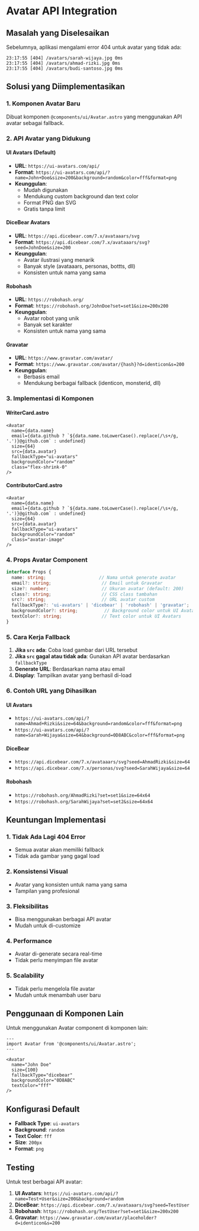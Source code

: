 # Avatar API Integration

## Masalah yang Diselesaikan

Sebelumnya, aplikasi mengalami error 404 untuk avatar yang tidak ada:
```
23:17:55 [404] /avatars/sarah-wijaya.jpg 0ms
23:17:55 [404] /avatars/ahmad-rizki.jpg 0ms
23:17:55 [404] /avatars/budi-santoso.jpg 0ms
```

## Solusi yang Diimplementasikan

### 1. **Komponen Avatar Baru**
Dibuat komponen `@components/ui/Avatar.astro` yang menggunakan API avatar sebagai fallback.

### 2. **API Avatar yang Didukung**

#### **UI Avatars** (Default)
- **URL**: `https://ui-avatars.com/api/`
- **Format**: `https://ui-avatars.com/api/?name=John+Doe&size=200&background=random&color=fff&format=png`
- **Keunggulan**: 
  - Mudah digunakan
  - Mendukung custom background dan text color
  - Format PNG dan SVG
  - Gratis tanpa limit

#### **DiceBear Avatars**
- **URL**: `https://api.dicebear.com/7.x/avataaars/svg`
- **Format**: `https://api.dicebear.com/7.x/avataaars/svg?seed=JohnDoe&size=200`
- **Keunggulan**:
  - Avatar ilustrasi yang menarik
  - Banyak style (avataaars, personas, bottts, dll)
  - Konsisten untuk nama yang sama

#### **Robohash**
- **URL**: `https://robohash.org/`
- **Format**: `https://robohash.org/JohnDoe?set=set1&size=200x200`
- **Keunggulan**:
  - Avatar robot yang unik
  - Banyak set karakter
  - Konsisten untuk nama yang sama

#### **Gravatar**
- **URL**: `https://www.gravatar.com/avatar/`
- **Format**: `https://www.gravatar.com/avatar/{hash}?d=identicon&s=200`
- **Keunggulan**:
  - Berbasis email
  - Mendukung berbagai fallback (identicon, monsterid, dll)

### 3. **Implementasi di Komponen**

#### **WriterCard.astro**
```astro
<Avatar 
  name={data.name}
  email={data.github ? `${data.name.toLowerCase().replace(/\s+/g, '.')}@github.com` : undefined}
  size={64}
  src={data.avatar}
  fallbackType="ui-avatars"
  backgroundColor="random"
  class="flex-shrink-0"
/>
```

#### **ContributorCard.astro**
```astro
<Avatar 
  name={data.name}
  email={data.github ? `${data.name.toLowerCase().replace(/\s+/g, '.')}@github.com` : undefined}
  size={64}
  src={data.avatar}
  fallbackType="ui-avatars"
  backgroundColor="random"
  class="avatar-image"
/>
```

### 4. **Props Avatar Component**

```typescript
interface Props {
  name: string;                    // Nama untuk generate avatar
  email?: string;                   // Email untuk Gravatar
  size?: number;                    // Ukuran avatar (default: 200)
  class?: string;                   // CSS class tambahan
  src?: string;                     // URL avatar custom
  fallbackType?: 'ui-avatars' | 'dicebear' | 'robohash' | 'gravatar';
  backgroundColor?: string;          // Background color untuk UI Avatars
  textColor?: string;               // Text color untuk UI Avatars
}
```

### 5. **Cara Kerja Fallback**

1. **Jika `src` ada**: Coba load gambar dari URL tersebut
2. **Jika `src` gagal atau tidak ada**: Gunakan API avatar berdasarkan `fallbackType`
3. **Generate URL**: Berdasarkan nama atau email
4. **Display**: Tampilkan avatar yang berhasil di-load

### 6. **Contoh URL yang Dihasilkan**

#### **UI Avatars**
- `https://ui-avatars.com/api/?name=Ahmad+Rizki&size=64&background=random&color=fff&format=png`
- `https://ui-avatars.com/api/?name=Sarah+Wijaya&size=64&background=0D8ABC&color=fff&format=png`

#### **DiceBear**
- `https://api.dicebear.com/7.x/avataaars/svg?seed=AhmadRizki&size=64`
- `https://api.dicebear.com/7.x/personas/svg?seed=SarahWijaya&size=64`

#### **Robohash**
- `https://robohash.org/AhmadRizki?set=set1&size=64x64`
- `https://robohash.org/SarahWijaya?set=set2&size=64x64`

## Keuntungan Implementasi

### 1. **Tidak Ada Lagi 404 Error**
- Semua avatar akan memiliki fallback
- Tidak ada gambar yang gagal load

### 2. **Konsistensi Visual**
- Avatar yang konsisten untuk nama yang sama
- Tampilan yang profesional

### 3. **Fleksibilitas**
- Bisa menggunakan berbagai API avatar
- Mudah untuk di-customize

### 4. **Performance**
- Avatar di-generate secara real-time
- Tidak perlu menyimpan file avatar

### 5. **Scalability**
- Tidak perlu mengelola file avatar
- Mudah untuk menambah user baru

## Penggunaan di Komponen Lain

Untuk menggunakan Avatar component di komponen lain:

```astro
---
import Avatar from '@components/ui/Avatar.astro';
---

<Avatar 
  name="John Doe"
  size={100}
  fallbackType="dicebear"
  backgroundColor="0D8ABC"
  textColor="fff"
/>
```

## Konfigurasi Default

- **Fallback Type**: `ui-avatars`
- **Background**: `random`
- **Text Color**: `fff`
- **Size**: `200px`
- **Format**: `png`

## Testing

Untuk test berbagai API avatar:

1. **UI Avatars**: `https://ui-avatars.com/api/?name=Test+User&size=200&background=random`
2. **DiceBear**: `https://api.dicebear.com/7.x/avataaars/svg?seed=TestUser`
3. **Robohash**: `https://robohash.org/TestUser?set=set1&size=200x200`
4. **Gravatar**: `https://www.gravatar.com/avatar/placeholder?d=identicon&s=200`
